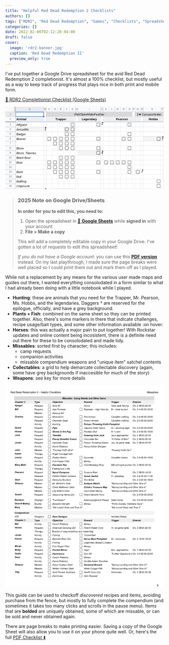 ```yaml
---
title: "Helpful Red Dead Redemption 2 Checklists"
authors: []
tags: ["RDR2", "Red Dead Redemption", "Games", "Checklists", "Spreadsheet", "Printable"]
categories: []
date: 2022-02-06T02:12:20-04:00
draft: false
cover:
  image: 'rdr2-banner.jpg'
  caption: 'Red Dead Redemption II'
  preview_only: true
---
```



I've put together a Google Drive spreadsheet for the avid Red Dead Redemption 2 completionist.  It's almost a 100% checklist, but mostly useful as a way to keep track of progress that plays nice in both print and mobile form.

[:link: RDR2 Completionist Checklist (Google Sheets)](https://docs.google.com/spreadsheets/d/1wBuPPvN-Y4K115rBQrOP559tG2oCTfUjTCTBgZSJwRA/edit?usp=sharing)

![png](./screenshot-1.png)

> ### 2025 Note on Google Drive/Sheets
>
> **In order for you to edit this, you need to:**
> 
> 1. Open the spreadsheet in [:link: **Google Sheets**](https://docs.google.com/spreadsheets/d/1wBuPPvN-Y4K115rBQrOP559tG2oCTfUjTCTBgZSJwRA/edit?usp=sharing) while **signed in** with your account
> 2. **File > Make a copy**
>
> This will add a completely editable copy in your Google Drive. I've gotten a lot of requests to edit this spreadsheet!
>
> *If you do not have a Google account*: you can use this [**PDF version**](./rdr2-checklist.pdf) instead. On my last playthrough, I made sure the page breaks were well placed so I could print them out and mark them off as I played. 


While not a replacement by any means for the various user made maps and guides out there, I wanted everything consolodated in a form similar to what I had already been doing with a little notebook while I played.

  - **Hunting**: these are animals that you need for the Trapper, Mr. Pearson, Ms. Hobbs, and the legendaries.  Daggers † are reserved for the epilogue, officially, and have a grey background.
  - **Plants + Fish**: combined on the same sheet so they can be printed together.  Also, there's some markers in there that indicate challenges, recipe usage/bait types, and some other information available :on hover:
  - **Horses**: this was actually a major pain to put together! With Rockstar updates and online content being incosistent, there is a definite need out there for these to be consolodated and made tidy.
  - **Missables**: sorted first by character; this includes:
    - camp requests
    - companion activities
    - missable compendium weapons and "unique item" satchel contents
  - **Collectables**: a grid to help demarcate collectable discovery (again, some have grey backgrounds if inaccesible for much of the story)
  - **Weapons**: see key for more details

![png](./rdr2-sample-checklist.png)

This guide can be used to checkoff *discovered* recipes and items, avoiding purchase from the fence, but mostly to fully complete the compendium (and sometimes it takes too many clicks and scrolls in the pause menu).  Items that are **bolded** are uniquely obtained, some of which are missable, or can be sold and never obtained again.

There are page breaks to make printing easier.  Saving a copy of the Google Sheet will also allow you to use it on your phone quite well.  Or, here's the full
[ PDF Checklist :arrow_down: ](./rdr2-checklist.pdf)




